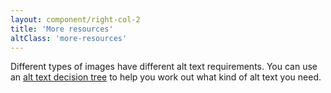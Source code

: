 ```yaml
---
layout: component/right-col-2
title: 'More resources'
altClass: 'more-resources'
---
```


Different types of images have different alt text requirements. You can use an [alt text decision tree](#) to help you work out what kind of alt text you need.

